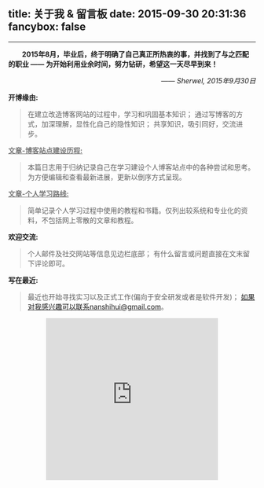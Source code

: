 title: 关于我 & 留言板
date: 2015-09-30 20:31:36
fancybox: false
---

<style type="text/css">
	strong a {
		color: #747474;
	}
	.player {
		text-align: center;
		margin: .5em auto 0;
	}
	.player br {
		display: none;
	}
	.sign {
		text-align: right;
		font-style: italic;
	}
	#ds-recent-visitors {
		margin: 0;
		padding: 0;
	}
	#ds-recent-visitors div img {
		display: inline-block !important;
		width: 56px !important;
		height: 56px !important;
		border-radius: 50%;
		border: 1px solid #ddd;
		padding: 2px;
	}
	.article-entry img:first-child {
		display: block;
	}
	.article-entry span {
		font-family: Arial;
	}
</style>

---

　　**2015年8月，毕业后，终于明确了自己真正所热衷的事，并找到了与之匹配的职业 <span>——</span> 为开始利用业余时间，努力钻研，希望这一天尽早到来！**

<p class="sign"><span>——</span> Sherwel, 2015年9月30日</p>



**开博缘由:**
> 在建立改造博客网站的过程中，学习和巩固基本知识；
> 通过写博客的方式，加深理解，显性化自己的隐性知识；
> 共享知识，吸引同好，交流进步。

**[文章-博客站点建设历程:](/2015/08/20/blog-building/)**
> 本篇日志用于归纳记录自己在学习建设个人博客站点中的各种尝试和思考。为方便编辑和查看最新进展，更新以倒序方式呈现。

**[文章-个人学习路线:](/2015/08/28/Front-End-Study/)**
> 简单记录个人学习过程中使用的教程和书籍。仅列出较系统和专业化的资料，不包括网上零散的文章和教程。





**欢迎交流:**
> 个人邮件及社交网站等信息见边栏底部；
> 有什么留言或问题直接在文末留下评论即可。

**写在最近:**
> 最近也开始寻找实习以及正式工作(偏向于安全研发或者是软件开发)；
> 如果对我感兴趣可以联系nanshihui@gmail.com。

<div class="player">
<iframe frameborder="no" border="0" marginwidth="0" marginheight="0" width="100%" height="330"  style="max-width:350px;" src="https://music.163.com/outchain/player?type=0&id=147897088&auto=0&height=430"></iframe>
</div>

<ul class="ds-recent-visitors" data-num-items="30" data-avatar-size="56"></ul>
